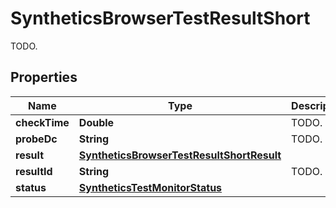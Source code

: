 

# SyntheticsBrowserTestResultShort

TODO.
## Properties

Name | Type | Description | Notes
------------ | ------------- | ------------- | -------------
**checkTime** | **Double** | TODO. |  [optional]
**probeDc** | **String** | TODO. |  [optional]
**result** | [**SyntheticsBrowserTestResultShortResult**](SyntheticsBrowserTestResultShortResult.md) |  |  [optional]
**resultId** | **String** | TODO. |  [optional]
**status** | [**SyntheticsTestMonitorStatus**](SyntheticsTestMonitorStatus.md) |  |  [optional]



